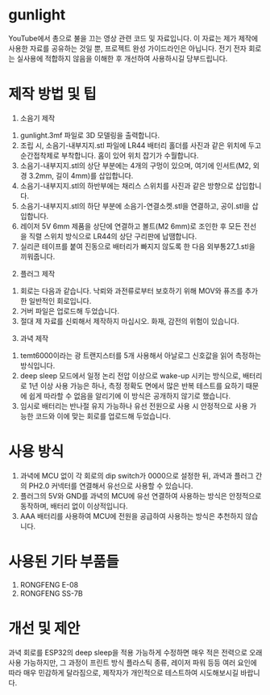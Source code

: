 # gunlight
YouTube에서 총으로 불을 끄는 영상 관련 코드 및 자료입니다.
이 자료는 제가 제작에 사용한 자료를 공유하는 것일 뿐, 프로젝트 완성 가이드라인은 아닙니다.
전기 전자 회로는 실사용에 적합하지 않음을 이해한 후 개선하여 사용하시길 당부드립니다.

# 제작 방법 및 팁
1. 소음기 제작
1) gunlight.3mf 파일로 3D 모델링을 출력합니다.
2) 조립 시, 소음기-내부지지.stl 파일에 LR44 배터리 홀더를 사진과 같은 위치에 두고 순간접착제로 부착합니다. 홈이 있어 위치 잡기가 수월합니다.
3) 소음기-내부지지.stl의 상단 부분에는 4개의 구멍이 있으며, 여기에 인서트(M2, 외경 3.2mm, 길이 4mm)를 삽입합니다.
4) 소음기-내부지지.stl의 하반부에는 채리스 스위치를 사진과 같은 방향으로 삽입합니다.
5) 소음기-내부지지.stl의 하단 부분에 소음기-연결소켓.stl을 연결하고, 공이.stl을 삽입합니다.
6) 레이저 5V 6mm 제품을 상단에 연결하고 볼트(M2 6mm)로 조인한 후 모든 전선을 직렬 스위치 방식으로 LR44의 상단 구리판에 납땜합니다.
7) 실리콘 테이프를 붙여 진동으로 배터리가 빠지지 않도록 한 다음 외부통27_1.stl을 끼워줍니다.

2. 플러그 제작
1) 회로는 다음과 같습니다. 낙뢰와 과전류로부터 보호하기 위해 MOV와 퓨즈를 추가한 일반적인 회로입니다.
2) 거버 파일은 업로드해 두었습니다.
3) 절대 제 자료를 신뢰해서 제작하지 마십시오. 화재, 감전의 위험이 있습니다.

3. 과녁 제작
1) temt6000이라는 광 트랜지스터를 5개 사용해서 아날로그 신호값을 읽어 측정하는 방식입니다.
2) deep sleep 모드에서 일정 논리 전압 이상으로 wake-up 시키는 방식으로, 배터리로 1년 이상 사용 가능은 하나, 측정 정확도 면에서 많은 반복 테스트를 요하기 때문에 쉽게 따라할 수 없음을 알리기에 이 방식은 공개하지 않기로 했습니다.
3) 임시로 배터리는 반나절 유지 가능하나 유선 전원으로 사용 시 안정적으로 사용 가능한 코드와 이에 맞는 회로를 업로드해 두었습니다.

# 사용 방식
1. 과녁에 MCU 없이 각 회로의 dip switch가 0000으로 설정한 뒤, 과녁과 플러그 간의 PH2.0 커넥터를 연결해서 유선으로 사용할 수 있습니다.
2. 플러그의 5V와 GND를 과녁의 MCU에 유선 연결하여 사용하는 방식은 안정적으로 동작하며, 배터리 없이 이상적입니다.
3. AAA 배터리를 사용하여 MCU에 전원을 공급하여 사용하는 방식은 추천하지 않습니다.

# 사용된 기타 부품들
1. RONGFENG E-08
2. RONGFENG SS-7B

# 개선 및 제안
과녁 회로를 ESP32의 deep sleep을 적용 가능하게 수정하면 매우 적은 전력으로 오래 사용 가능하지만, 그 과정이 프린트 방식 플라스틱 종류, 레이저 파워 등등 여러 요인에 따라 매우 민감하게 달라짐으로, 제작자가 개인적으로 테스트하여 시도해보시길 바랍니다.
